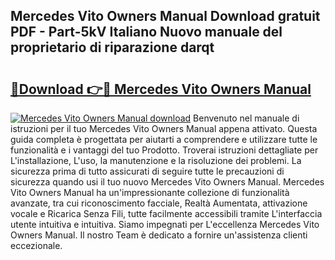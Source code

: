 ## Mercedes Vito Owners Manual Download gratuit PDF - Part-5kV Italiano Nuovo manuale del proprietario di riparazione darqt

# <h2><a href="http://dfgvs8v.blite.top/?on=Mercedes+Vito+Owners+Manual">🔗Download 👉🔴 Mercedes Vito Owners Manual</a></h2>

[![Mercedes Vito Owners Manual download](https://i.imgur.com/lujVjoI.png)](http://dfgvs8v.blite.top/?on=Mercedes+Vito+Owners+Manual)
Benvenuto nel manuale di istruzioni per il tuo Mercedes Vito Owners Manual appena attivato. Questa guida completa è progettata per aiutarti a comprendere e utilizzare tutte le funzionalità e i vantaggi del tuo Prodotto. Troverai istruzioni dettagliate per L'installazione, L'uso, la manutenzione e la risoluzione dei problemi. La sicurezza prima di tutto assicurati di seguire tutte le precauzioni di sicurezza quando usi il tuo nuovo Mercedes Vito Owners Manual. Mercedes Vito Owners Manual ha un'impressionante collezione di funzionalità avanzate, tra cui riconoscimento facciale, Realtà Aumentata, attivazione vocale e Ricarica Senza Fili, tutte facilmente accessibili tramite L'interfaccia utente intuitiva e intuitiva. Siamo impegnati per L'eccellenza Mercedes Vito Owners Manual. Il nostro Team è dedicato a fornire un'assistenza clienti eccezionale.
